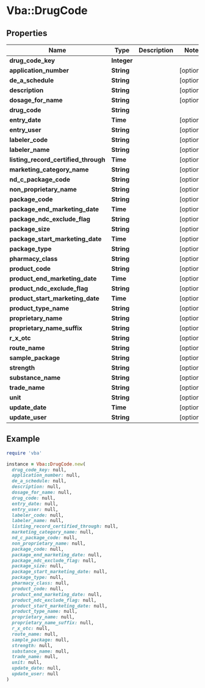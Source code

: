 # Vba::DrugCode

## Properties

| Name | Type | Description | Notes |
| ---- | ---- | ----------- | ----- |
| **drug_code_key** | **Integer** |  |  |
| **application_number** | **String** |  | [optional] |
| **de_a_schedule** | **String** |  | [optional] |
| **description** | **String** |  | [optional] |
| **dosage_for_name** | **String** |  | [optional] |
| **drug_code** | **String** |  |  |
| **entry_date** | **Time** |  | [optional] |
| **entry_user** | **String** |  | [optional] |
| **labeler_code** | **String** |  | [optional] |
| **labeler_name** | **String** |  | [optional] |
| **listing_record_certified_through** | **Time** |  | [optional] |
| **marketing_category_name** | **String** |  | [optional] |
| **nd_c_package_code** | **String** |  | [optional] |
| **non_proprietary_name** | **String** |  | [optional] |
| **package_code** | **String** |  | [optional] |
| **package_end_marketing_date** | **Time** |  | [optional] |
| **package_ndc_exclude_flag** | **String** |  | [optional] |
| **package_size** | **String** |  | [optional] |
| **package_start_marketing_date** | **Time** |  | [optional] |
| **package_type** | **String** |  | [optional] |
| **pharmacy_class** | **String** |  | [optional] |
| **product_code** | **String** |  | [optional] |
| **product_end_marketing_date** | **Time** |  | [optional] |
| **product_ndc_exclude_flag** | **String** |  | [optional] |
| **product_start_marketing_date** | **Time** |  | [optional] |
| **product_type_name** | **String** |  | [optional] |
| **proprietary_name** | **String** |  | [optional] |
| **proprietary_name_suffix** | **String** |  | [optional] |
| **r_x_otc** | **String** |  | [optional] |
| **route_name** | **String** |  | [optional] |
| **sample_package** | **String** |  | [optional] |
| **strength** | **String** |  | [optional] |
| **substance_name** | **String** |  | [optional] |
| **trade_name** | **String** |  | [optional] |
| **unit** | **String** |  | [optional] |
| **update_date** | **Time** |  | [optional] |
| **update_user** | **String** |  | [optional] |

## Example

```ruby
require 'vba'

instance = Vba::DrugCode.new(
  drug_code_key: null,
  application_number: null,
  de_a_schedule: null,
  description: null,
  dosage_for_name: null,
  drug_code: null,
  entry_date: null,
  entry_user: null,
  labeler_code: null,
  labeler_name: null,
  listing_record_certified_through: null,
  marketing_category_name: null,
  nd_c_package_code: null,
  non_proprietary_name: null,
  package_code: null,
  package_end_marketing_date: null,
  package_ndc_exclude_flag: null,
  package_size: null,
  package_start_marketing_date: null,
  package_type: null,
  pharmacy_class: null,
  product_code: null,
  product_end_marketing_date: null,
  product_ndc_exclude_flag: null,
  product_start_marketing_date: null,
  product_type_name: null,
  proprietary_name: null,
  proprietary_name_suffix: null,
  r_x_otc: null,
  route_name: null,
  sample_package: null,
  strength: null,
  substance_name: null,
  trade_name: null,
  unit: null,
  update_date: null,
  update_user: null
)
```

